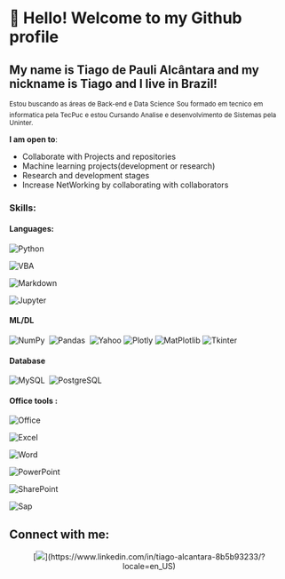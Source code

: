 # 👋 Hello! Welcome to my Github profile
## My name is Tiago de Pauli Alcântara and my nickname is Tiago and I live in Brazil!
<sup>Estou buscando as áreas de Back-end e Data Science</sup>
<sup>Sou formado em tecnico em informatica pela TecPuc e estou Cursando Analise e desenvolvimento de Sistemas pela Uninter.
</sup>

 **I am open to**:
 - Collaborate with Projects and repositories
 - Machine learning projects(development or research)
 - Research and development stages
 - Increase NetWorking by collaborating with collaborators

### Skills:

#### Languages:
![Python](https://img.shields.io/badge/Python-3776AB?style=for-the-badge&logo=python&logoColor=white)&nbsp;

![VBA](https://img.shields.io/badge/Excel_VBA-217346?style=for-the-badge&logo=microsoft-excel&logoColor=white)&nbsp;

![Markdown](https://img.shields.io/badge/markdown-%23000000.svg?style=for-the-badge&logo=markdown&logoColor=white)&nbsp;

![Jupyter](https://img.shields.io/badge/Jupyter-%23000000.svg?style=for-the-badge&logo=Jupyter&logoColor=orange&labelColor=white&color=orange)&nbsp;

#### ML/DL

![NumPy](https://img.shields.io/badge/numpy-%23013243.svg?style=for-the-badge&logo=numpy&logoColor=white)&nbsp;
![Pandas](https://img.shields.io/badge/pandas-%23150458.svg?style=for-the-badge&logo=pandas&logoColor=white)&nbsp;
![Yahoo](https://img.shields.io/badge/yFinace-blueviolet/?style=for-the-badge&logo=yahoo&logoColor=violet&logoWidth=30&labelColor=white&color=blueviolet)
![Plotly](https://img.shields.io/badge/Plotly-%233F4F75.svg?style=for-the-badge&logo=plotly&logoColor=white)
![MatPlotlib](https://img.shields.io/badge/Matplotlib-%233F4F75.svg?style=for-the-badge&logo=plotly&logoColor=white)
![Tkinter](https://img.shields.io/badge/Tkinter-181818?style=for-the-badge&logo=supabase&logoColor=white)

#### Database

![MySQL](https://img.shields.io/badge/MySQL-00000F?style=for-the-badge&logo=mysql&logoColor=white)&nbsp;
![PostgreSQL](https://img.shields.io/badge/PostgreSQL-316192?style=for-the-badge&logo=postgresql&logoColor=white)&nbsp;



#### Office tools :
![Office](https://img.shields.io/badge/Microsoft_Office-D83B01?style=for-the-badge&logo=microsoft-office&logoColor=white)&nbsp;

![Excel](https://img.shields.io/badge/Microsoft_Excel-217346?style=for-the-badge&logo=microsoft-excel&logoColor=white)&nbsp;
![]()&nbsp;

![Word](https://img.shields.io/badge/Microsoft_Word-2B579A?style=for-the-badge&logo=microsoft-word&logoColor=white)&nbsp;

![PowerPoint](https://img.shields.io/badge/Microsoft_PowerPoint-B7472A?style=for-the-badge&logo=microsoft-powerpoint&logoColor=white)&nbsp;

![SharePoint](https://img.shields.io/badge/Microsoft_SharePoint-0078D4?style=for-the-badge&logo=microsoft-sharepoint&logoColor=white)&nbsp;

![Sap](https://img.shields.io/badge/SAP-0FAAFF?style=for-the-badge&logo=sap&logoColor=white)&nbsp;

## Connect with me:
<p align ="center">
[<img src="https://img.shields.io/badge/linkedin-%2312100E.svg?&style=for-the-badge&logo=linkedin&logoColor=white&color=black" />](https://www.linkedin.com/in/tiago-alcantara-8b5b93233/?locale=en_US)
</p>
